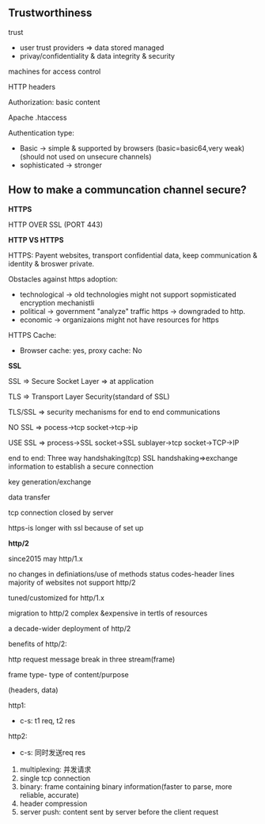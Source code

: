 ## Trustworthiness

trust

* user trust providers => data stored managed
* privay/confidentiality & data integrity & security

machines for access control

HTTP headers

Authorization: basic content

Apache .htaccess

Authentication type: 

* Basic -> simple & supported by browsers (basic=basic64,very weak)(should not used on unsecure channels)
* sophisticated -> stronger

## How to make a communcation channel secure?

**HTTPS**

HTTP OVER SSL (PORT 443)

**HTTP VS HTTPS**

HTTPS: Payent websites, transport confidential data, keep communication & identity & broswer private.

Obstacles against https adoption:

* technological -> old technologies might not support sopmisticated encryption mechanistli
* political -> government "analyze" traffic https -> downgraded to http.
* economic -> organizaions might not have resources for https

HTTPS Cache: 

* Browser cache: yes, proxy cache: No

**SSL**

SSL => Secure Socket Layer => at application

TLS => Transport Layer Security(standard of SSL)

TLS/SSL => security mechanisms for end to end communications

NO SSL => pocess->tcp socket->tcp->ip

USE SSL => process->SSL socket->SSL sublayer->tcp socket->TCP->IP

end to end: Three way handshaking(tcp)
SSL handshaking=>exchange information to establish a secure connection

key generation/exchange

data transfer

tcp connection closed by server

https-is longer with ssl because of set up

**http/2**

since2015 may http/1.x

no changes in definiations/use of methods status codes-header lines
majority of websites not support http/2

tuned/customized for http/1.x

migration to http/2 complex &expensive in tertls of resources

a decade-wider deployment of http/2

benefits of http/2:

http request message break in three stream(frame)

frame type- type of content/purpose

(headers, data)

http1:

* c-s: t1 req, t2 res

http2:

* c-s: 同时发送req res

1. multiplexing: 并发请求
2. single tcp connection
3. binary: frame containing binary information(faster to parse, more reliable, accurate)
4. header compression 
5. server push: content sent by server before the client request
